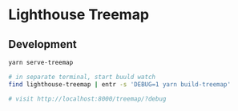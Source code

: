 # Lighthouse Treemap

## Development

```sh
yarn serve-treemap

# in separate terminal, start buuld watch
find lighthouse-treemap | entr -s 'DEBUG=1 yarn build-treemap'

# visit http://localhost:8000/treemap/?debug
```
